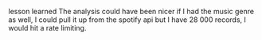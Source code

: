 lesson learned
The analysis could have been nicer if I had the music genre as well, I could pull it up from the spotify api but I have 28 000 records, I would hit a rate limiting. 